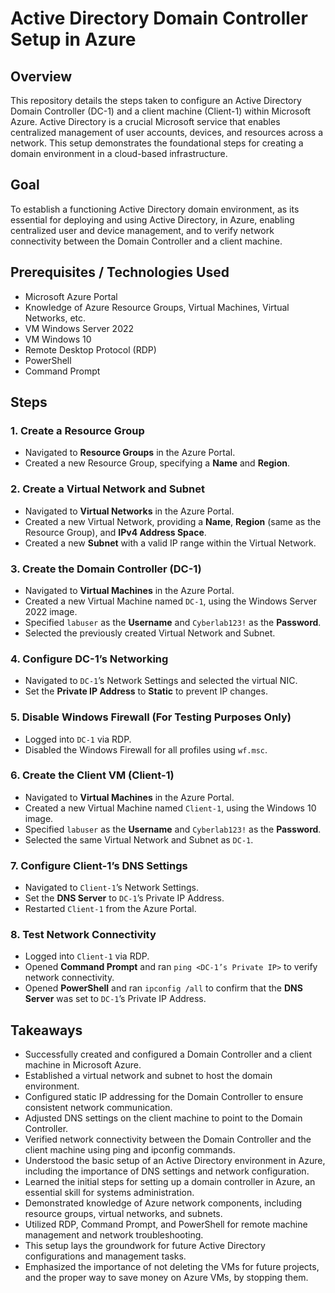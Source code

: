 # Active Directory Domain Controller Setup in Azure

## Overview

This repository details the steps taken to configure an Active Directory Domain Controller (DC-1) and a client machine (Client-1) within Microsoft Azure. Active Directory is a crucial Microsoft service that enables centralized management of user accounts, devices, and resources across a network. This setup demonstrates the foundational steps for creating a domain environment in a cloud-based infrastructure.

## Goal

To establish a functioning Active Directory domain environment, as its essential for deploying and using Active Directory, in Azure, enabling centralized user and device management, and to verify network connectivity between the Domain Controller and a client machine. 

## Prerequisites / Technologies Used

* Microsoft Azure Portal
* Knowledge of Azure Resource Groups, Virtual Machines, Virtual Networks, etc. 
* VM Windows Server 2022
* VM Windows 10
* Remote Desktop Protocol (RDP)
* PowerShell
* Command Prompt

## Steps

### 1. Create a Resource Group

* Navigated to **Resource Groups** in the Azure Portal.
* Created a new Resource Group, specifying a **Name** and **Region**.

### 2. Create a Virtual Network and Subnet

* Navigated to **Virtual Networks** in the Azure Portal.
* Created a new Virtual Network, providing a **Name**, **Region** (same as the Resource Group), and **IPv4 Address Space**.
* Created a new **Subnet** with a valid IP range within the Virtual Network.

### 3. Create the Domain Controller (DC-1)

* Navigated to **Virtual Machines** in the Azure Portal.
* Created a new Virtual Machine named `DC-1`, using the Windows Server 2022 image.
* Specified `labuser` as the **Username** and `Cyberlab123!` as the **Password**.
* Selected the previously created Virtual Network and Subnet.

### 4. Configure DC-1’s Networking

* Navigated to `DC-1`’s Network Settings and selected the virtual NIC.
* Set the **Private IP Address** to **Static** to prevent IP changes.

### 5. Disable Windows Firewall (For Testing Purposes Only)

* Logged into `DC-1` via RDP.
* Disabled the Windows Firewall for all profiles using `wf.msc`.

### 6. Create the Client VM (Client-1)

* Navigated to **Virtual Machines** in the Azure Portal.
* Created a new Virtual Machine named `Client-1`, using the Windows 10 image.
* Specified `labuser` as the **Username** and `Cyberlab123!` as the **Password**.
* Selected the same Virtual Network and Subnet as `DC-1`.

### 7. Configure Client-1’s DNS Settings

* Navigated to `Client-1`’s Network Settings.
* Set the **DNS Server** to `DC-1`’s Private IP Address.
* Restarted `Client-1` from the Azure Portal.

### 8. Test Network Connectivity

* Logged into `Client-1` via RDP.
* Opened **Command Prompt** and ran `ping <DC-1’s Private IP>` to verify network connectivity.
* Opened **PowerShell** and ran `ipconfig /all` to confirm that the **DNS Server** was set to `DC-1`’s Private IP Address.

## Takeaways

* Successfully created and configured a Domain Controller and a client machine in Microsoft Azure.
* Established a virtual network and subnet to host the domain environment.
* Configured static IP addressing for the Domain Controller to ensure consistent network communication.
* Adjusted DNS settings on the client machine to point to the Domain Controller.
* Verified network connectivity between the Domain Controller and the client machine using ping and ipconfig commands.
* Understood the basic setup of an Active Directory environment in Azure, including the importance of DNS settings and network configuration.
* Learned the initial steps for setting up a domain controller in Azure, an essential skill for systems administration.
* Demonstrated knowledge of Azure network components, including resource groups, virtual networks, and subnets.
* Utilized RDP, Command Prompt, and PowerShell for remote machine management and network troubleshooting.
* This setup lays the groundwork for future Active Directory configurations and management tasks.
* Emphasized the importance of not deleting the VMs for future projects, and the proper way to save money on Azure VMs, by stopping them.
